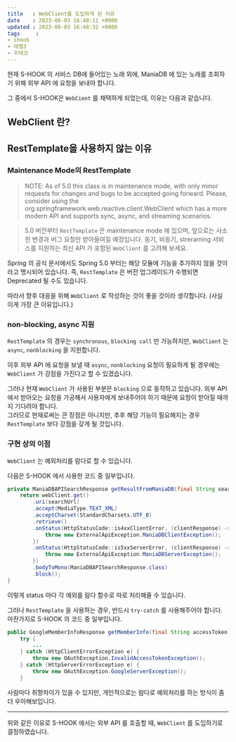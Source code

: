 ```yaml
---
title   : WebClient를 도입하게 된 이유
date    : 2023-08-03 16:48:11 +0900
updated : 2023-08-03 16:48:32 +0900
tags     : 
- shook
- 레벨3
- 우테코
---
```


현재 S-HOOK 의 서비스 DB에 들어있는 노래 외에, ManiaDB 에 있는 노래를 조회하기 위해 외부 API 에 요청을 보내야 합니다.     

그 중에서 S-HOOK은 `WebCient` 를 채택하게 되었는데, 이유는 다음과 같습니다.      

## WebClient 란?

## RestTemplate을 사용하지 않는 이유

### Maintenance Mode의 RestTemplate

> NOTE: As of 5.0 this class is in maintenance mode, with only minor requests for changes and bugs to be accepted going forward. Please, consider using the org.springframework.web.reactive.client.WebClient which has a more modern API and supports sync, async, and streaming scenarios.

> 5.0 버전부터 `RestTemplate` 은 maintenance mode 에 있으며, 앞으로는 사소한 변경과 버그 요청만 받아들여질 예정입니다. 동기, 비동기, streraming 서비스를 지원하는 최신 API 가 포함된 `WebClient` 를 고려해 보세요.

Spring 의 공식 문서에서도 Spring 5.0 부터는 해당 모듈에 기능을 추가하지 않을 것이라고 명시되어 있습니다. 즉, `RestTemplate` 은 버전 업그레이드가 수행되면 Deprecated 될 수도 있습니다.    

따라서 향후 대응을 위해 `WebClient` 로 작성하는 것이 좋을 것이라 생각합니다. (사실 이게 가장 큰 이유입니다.)     

### non-blocking, async 지원

`RestTemplate` 의 경우는 `synchronous`, `blocking call` 만 가능하지만, `WebClient` 는 `async`, `nonblocking` 을 지원합니다.     

이후 외부 API 에 요청을 보낼 때 `async`, `nonblocking` 요청이 필요하게 될 경우에는 `WebClient` 가 강점을 가진다고 할 수 있겠습니다.     

그러나 현재 `WebClient` 가 사용된 부분은 `blocking` 으로 동작하고 있습니다. 외부 API 에서 받아오는 요청을 가공해서 사용자에게 보내주어야 하기 때문에 요청이 받아질 때까지 기다려야 합니다.     
그러므로 현재로써는 큰 장점은 아니지만, 추후 해당 기능이 필요해지는 경우 `RestTemplate` 보다 강점을 갖게 될 것입니다.     

### 구현 상의 이점

`WebClient` 는 예외처리를 람다로 할 수 있습니다. 

다음은 S-HOOK 에서 사용한 코드 중 일부입니다.

```java
private ManiaDBAPISearchResponse getResultFromManiaDB(final String searchUrl) {  
    return webClient.get()  
        .uri(searchUrl)  
        .accept(MediaType.TEXT_XML)  
        .acceptCharset(StandardCharsets.UTF_8)  
        .retrieve()  
        .onStatus(HttpStatusCode::is4xxClientError, (clientResponse) -> {  
            throw new ExternalApiException.ManiaDBClientException();  
        })  
        .onStatus(HttpStatusCode::is5xxServerError, (clientResponse) -> {  
            throw new ExternalApiException.ManiaDBServerException();  
        })  
        .bodyToMono(ManiaDBAPISearchResponse.class)  
        .block();  
}
```

이렇게 status 마다 각 예외를 람다 함수로 따로 처리해줄 수 있습니다.    

그러나 `RestTemplate` 을 사용하는 경우, 반드시 `try-catch` 를 사용해주어야 합니다.    
마찬가지로 S-HOOK 의 코드 중 일부입니다.

```java
public GoogleMemberInfoResponse getMemberInfo(final String accessToken) {  
    try {  
        ...
    } catch (HttpClientErrorException e) {  
        throw new OAuthException.InvalidAccessTokenException();  
    } catch (HttpServerErrorException e) {  
        throw new OAuthException.GoogleServerException();  
    }
```

사람마다 취향차이가 있을 수 있지만, 개인적으로는 람다로 예외처리를 하는 방식이 좀 더 우아해보입니다. 

---
위와 같은 이유로 S-HOOK 에서는 외부 API 를 호출할 때, `WebClient` 를 도입하기로 결정하였습니다.    
